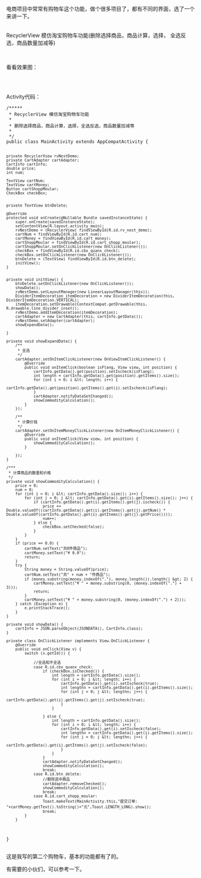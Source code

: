  <div class="content" id="articleContent">
                                                <p>电商项目中常常有购物车这个功能，做个很多项目了，都有不同的界面，选了一个来讲一下。</p> 
<p><br> RecyclerView 模仿淘宝购物车功能(删除选择商品，商品计算，选择， 全选反选，商品数量加减等)</p> 
<p>&nbsp;</p> 
<p>看看效果图：</p> 
<p><img alt="" src="https://img2018.cnblogs.com/blog/1041439/201811/1041439-20181121194644407-1266059911.gif"></p> 
<p>&nbsp;</p> 
<p>Activity代码：</p> 
<pre><code class="language-java">/*****
 * RecyclerView 模仿淘宝购物车功能
 *
 * 删除选择商品，商品计算，选择，全选反选，商品数量加减等
 *
 */
public class MainActivity extends AppCompatActivity {

    private RecyclerView rvNestDemo;
    private CartAdapter cartAdapter;
    CartInfo cartInfo;
    double price;
    int num;

    TextView cartNum;
    TextView cartMoney;
    Button cartShoppMoular;
    CheckBox checkBox;


    private TextView btnDelete;

    @Override
    protected void onCreate(@Nullable Bundle savedInstanceState) {
        super.onCreate(savedInstanceState);
        setContentView(R.layout.activity_main);
        rvNestDemo = (RecyclerView) findViewById(R.id.rv_nest_demo);
        cartNum = findViewById(R.id.cart_num);
        cartMoney = findViewById(R.id.cart_money);
        cartShoppMoular = findViewById(R.id.cart_shopp_moular);
        cartShoppMoular.setOnClickListener(new OnClickListener());
        checkBox = findViewById(R.id.cbx_quanx_check);
        checkBox.setOnClickListener(new OnClickListener());
        btnDelete = (TextView) findViewById(R.id.btn_delete);
        initView();
    }


    private void initView() {
        btnDelete.setOnClickListener(new OnClickListener());
        showData();
        rvNestDemo.setLayoutManager(new LinearLayoutManager(this));
        DividerItemDecoration itemDecoration = new DividerItemDecoration(this, DividerItemDecoration.VERTICAL);
        itemDecoration.setDrawable(ContextCompat.getDrawable(this, R.drawable.line_divider_inset));
        rvNestDemo.addItemDecoration(itemDecoration);
        cartAdapter = new CartAdapter(this, cartInfo.getData());
        rvNestDemo.setAdapter(cartAdapter);
        showExpandData();

    }

    private void showExpandData() {
        /**
         * 全选
         */
        cartAdapter.setOnItemClickListener(new OnViewItemClickListener() {
            @Override
            public void onItemClick(boolean isFlang, View view, int position) {
                cartInfo.getData().get(position).setIscheck(isFlang);
                int length = cartInfo.getData().get(position).getItems().size();
                for (int i = 0; i &lt; length; i++) {
                    cartInfo.getData().get(position).getItems().get(i).setIscheck(isFlang);
                }
                cartAdapter.notifyDataSetChanged();
                showCommodityCalculation();
            }
        });

        /**
         * 计算价钱
         */
        cartAdapter.setOnItemMoneyClickListener(new OnItemMoneyClickListener() {
            @Override
            public void onItemClick(View view, int position) {
                showCommodityCalculation();
            }

        });
    }

    /***
     * 计算商品的数量和价格
     */
    private void showCommodityCalculation() {
        price = 0;
        num = 0;
        for (int i = 0; i &lt; cartInfo.getData().size(); i++) {
            for (int j = 0; j &lt; cartInfo.getData().get(i).getItems().size(); j++) {
                if (cartInfo.getData().get(i).getItems().get(j).ischeck()) {
                    price += Double.valueOf((cartInfo.getData().get(i).getItems().get(j).getNum() * Double.valueOf(cartInfo.getData().get(i).getItems().get(j).getPrice())));
                    num++;
                } else {
                    checkBox.setChecked(false);
                }
            }
        }
        if (price == 0.0) {
            cartNum.setText("共0件商品");
            cartMoney.setText("¥ 0.0");
            return;
        }
        try {
            String money = String.valueOf(price);
            cartNum.setText("共" + num + "件商品");
            if (money.substring(money.indexOf("."), money.length()).length() &gt; 2) {
                cartMoney.setText("¥ " + money.substring(0, (money.indexOf(".") + 3)));
                return;
            }
            cartMoney.setText("¥ " + money.substring(0, (money.indexOf(".") + 2)));
        } catch (Exception e) {
            e.printStackTrace();
        }
    }

    private void showData() {
        cartInfo = JSON.parseObject(JSONDATA(), CartInfo.class);
    }

    private class OnClickListener implements View.OnClickListener {
        @Override
        public void onClick(View v) {
            switch (v.getId()) {

                //全选和不全选
                case R.id.cbx_quanx_check:
                    if (checkBox.isChecked()) {
                        int length = cartInfo.getData().size();
                        for (int i = 0; i &lt; length; i++) {
                            cartInfo.getData().get(i).setIscheck(true);
                            int lengthn = cartInfo.getData().get(i).getItems().size();
                            for (int j = 0; j &lt; lengthn; j++) {
                                cartInfo.getData().get(i).getItems().get(j).setIscheck(true);
                            }
                        }

                    } else {
                        int length = cartInfo.getData().size();
                        for (int i = 0; i &lt; length; i++) {
                            cartInfo.getData().get(i).setIscheck(false);
                            int lengthn = cartInfo.getData().get(i).getItems().size();
                            for (int j = 0; j &lt; lengthn; j++) {
                                cartInfo.getData().get(i).getItems().get(j).setIscheck(false);
                            }
                        }
                    }
                    cartAdapter.notifyDataSetChanged();
                    showCommodityCalculation();
                    break;
                case R.id.btn_delete:
                    //删除选中商品
                    cartAdapter.removeChecked();
                    showCommodityCalculation();
                    break;
                case R.id.cart_shopp_moular:
                    Toast.makeText(MainActivity.this,"提交订单:  "+cartMoney.getText().toString()+"元",Toast.LENGTH_LONG).show();
                    break;
            }
        }
}</code></pre> 
<p>这是我写的第二个购物车，基本的功能都有了的。</p> 
<p>有需要的小伙们，可以参考一下。</p> 

